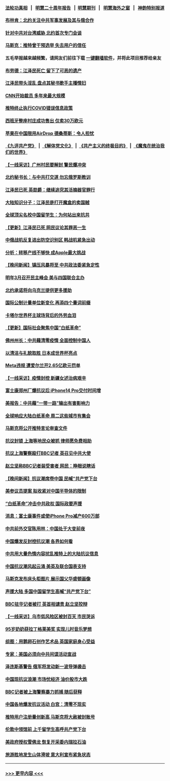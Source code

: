 #### [法轮功真相](https://github.com/gfw-breaker/truth/blob/master/README.md?t=0) &nbsp;&nbsp;|&nbsp;&nbsp; [明慧二十周年报告](https://github.com/gfw-breaker/mh-reports/blob/master/README.md?t=0) &nbsp;&nbsp;|&nbsp;&nbsp;[明慧期刊](https://github.com/gfw-breaker/mh-qikan) &nbsp;&nbsp;|&nbsp;&nbsp; [明慧海外之窗](https://github.com/gfw-breaker/mh-news/blob/master/README.md?t=0) &nbsp;&nbsp;|&nbsp;&nbsp; [神韵特别报道](https://github.com/gfw-breaker/mh-news/blob/master/shenyun.md?t=0)
#### [布林肯：北约关注中共军事发展及其与俄合作](../pages/nsc418/n13876389.md?t=12011601) 
#### [针对中共对台湾威胁 北约首次专门会谈](../pages/nsc418/n13876423.md?t=12011601) 
#### [马斯克：推特曾干预选举 失去用户的信任](../pages/nsc418/n13876434.md?t=12011601) 
#### 五毛举报越来越频繁，请网友们前往下载 [一键翻墙软件](https://github.com/gfw-breaker/ssr-accounts)，并将此项目推荐给亲友
#### [布劳德：江泽民死亡 留下了可恶的遗产](../pages/nsc418/n13876340.md?t=12011601) 
#### [江泽民带头淫乱 盘点其秘书歌手主播情妇](../pages/nsc418/n13876264.md?t=12011601) 
#### [CNN开始裁员 多年来最大规模](../pages/nsc418/n13876274.md?t=12011601) 
#### [推特终止执行COVID错误信息政策](../pages/nsc418/n13875656.md?t=12011601) 
#### [西班牙整座村庄成功售出 仅卖30万欧元](../pages/nsc418/n13875870.md?t=12011601) 
#### [苹果在中国限用AirDrop 德桑蒂斯：令人担忧](../pages/nsc418/n13876137.md?t=12011601) 
#### [《九评共产党》](https://github.com/begood0513/9ping.md/blob/master/README.md) &nbsp;|&nbsp; [《解体党文化》](../../../../jtdwh.md/blob/master/README.md)  &nbsp;|&nbsp; [《共产主义的终极目的》](../../../../gczydzjmd.md/blob/master/README.md) &nbsp;|&nbsp; [《魔鬼在统治我们的世界》](../../../../mgztzwmdsj.md/blob/master/README.md) 
#### [【一线采访】广州村民要解封 警民爆冲突](../pages/nsc418/n13876058.md?t=12011601) 
#### [北约秘书长：与中共打交道 勿忘俄罗斯教训](../pages/nsc418/n13876156.md?t=12011601) 
#### [江泽民已死 英勋爵：继续追究其活摘器官罪行](../pages/nsc418/n13876197.md?t=12011601) 
#### [大陆知识分子：江泽民是打开魔盒的卖国贼](../pages/nsc418/n13876056.md?t=12011601) 
#### [全球顶尖名校中国留学生：为何站出来抗共](../pages/nsc418/n13876110.md?t=12011601) 
#### [【更新】江泽民已死 网民议论其罪恶一生](../pages/nsc418/n13876029.md?t=12011601) 
#### [中俄战机反复进出防空识别区 韩战机紧急出动](../pages/nsc418/n13876063.md?t=12011601) 
#### [分析：转移产线不够快 成Apple最大挑战](../pages/nsc418/n13876000.md?t=12011601) 
#### [【晚间新闻】镇压风暴将至 中共政法委紧急定性](../pages/nsc418/n13875432.md?t=12011601) 
#### [明年3月召开民主峰会 美与四国联合主办](../pages/nsc418/n13875783.md?t=12011601) 
#### [北约承诺将向乌克兰提供更多援助](../pages/nsc418/n13875728.md?t=12011601) 
#### [国际公制计量单位新变化 再添四个量词前缀](../pages/nsc418/n13875590.md?t=12011601) 
#### [卡塔尔世界杯主球场背后的外劳血泪](../pages/nsc418/n13875681.md?t=12011601) 
#### [【更新】国际社会聚焦中国“白纸革命”](../pages/nsc418/n13875376.md?t=12011601) 
#### [佛州州长：中共藉清零疫情 全面控制中国人](../pages/nsc418/n13875603.md?t=12011601) 
#### [以清洁与礼貌取胜 日本成世界杯亮点](../pages/nsc418/n13875247.md?t=12011601) 
#### [Meta违规 遭爱尔兰开2.65亿欧元罚单](../pages/nsc418/n13875542.md?t=12011601) 
#### [【一线采访】疫情封控 新疆女述治病艰辛](../pages/nsc418/n13875400.md?t=12011601) 
#### [富士康郑州厂爆抗议后 iPhone14 Pro交付时间增](../pages/nsc418/n13875519.md?t=12011601) 
#### [美报告：中共藉“一带一路”输出有害影响力](../pages/nsc418/n13875278.md?t=12011601) 
#### [全球响应大陆白纸革命 周二这些城市有集会](../pages/nsc418/n13875547.md?t=12011601) 
#### [马斯克将公开推特言论审查文件](../pages/nsc418/n13875527.md?t=12011601) 
#### [抗议封锁 上海等地民众被抓 律师愿免费相助](../pages/nsc418/n13875401.md?t=12011601) 
#### [抗议上海警察殴打BBC记者 英召见中共大使](../pages/nsc418/n13875474.md?t=12011601) 
#### [赵立坚称BBC记者装受害者 网民：睁眼说瞎话](../pages/nsc418/n13875395.md?t=12011601) 
#### [【晚间新闻】抗议潮席卷中国 民喊“共产党下台](../pages/nsc418/n13875348.md?t=12011601) 
#### [美参议员提案 拟收紧对中国半导体的限制](../pages/nsc418/n13875246.md?t=12011601) 
#### [“白纸革命”冲击中共政权 国际政要声援](../pages/nsc418/n13875047.md?t=12011601) 
#### [消息：富士康事件或使iPhone Pro减产600万部](../pages/nsc418/n13874998.md?t=12011601) 
#### [中共前外交官陈用林：中国处于大变前夜](../pages/nsc418/n13874588.md?t=12011601) 
#### [中国爆发反封控抗议潮 各界如何看](../pages/nsc418/n13874924.md?t=12011601) 
#### [中共用大量色情内容扰乱推特上的大陆抗议信息](../pages/nsc418/n13874799.md?t=12011601) 
#### [中国抗议潮风起云涌 美英及联合国表支持](../pages/nsc418/n13874832.md?t=12011601) 
#### [马斯克发布床头柜图片 展示国父华盛顿画像](../pages/nsc418/n13874239.md?t=12011601) 
#### [声援大陆 多国中国留学生高喊“共产党下台”](../pages/nsc418/n13874793.md?t=12011601) 
#### [BBC驻华记者被打 英首相谴责 赵立坚狡辩](../pages/nsc418/n13874710.md?t=12011601) 
#### [【一线采访】乌市低风险区被封百天 市民哭诉](../pages/nsc418/n13874587.md?t=12011601) 
#### [95岁奶奶获拉丁格莱美奖 实现儿时音乐梦想](../pages/nsc418/n13874419.md?t=12011601) 
#### [组图：用鹅卵石创作艺术品 英国家庭身心受益](../pages/nsc418/n13873971.md?t=12011601) 
#### [专家：美国必须向中共间谍活动宣战](../pages/nsc418/n13874542.md?t=12011601) 
#### [泽连斯基警告 俄军将发动新一波导弹袭击](../pages/nsc418/n13874480.md?t=12011601) 
#### [中国现抗议浪潮 市场忧经济 油价股市大跌](../pages/nsc418/n13874384.md?t=12011601) 
#### [BBC记者被上海警察暴力抓捕 随后获释](../pages/nsc418/n13874265.md?t=12011601) 
#### [中国各地爆发抗议活动 白宫：清零不现实](../pages/nsc418/n13874216.md?t=12011601) 
#### [推特用户注册量创新高 马斯克将大赦被封账号](../pages/nsc418/n13874179.md?t=12011601) 
#### [伦敦中领馆前 上千留学生高呼共产党下台](../pages/nsc418/n13874202.md?t=12011601) 
#### [美政府授权雪佛龙 恢复开采委内瑞拉石油](../pages/nsc418/n13874152.md?t=12011601) 
#### [旅游胜地发生山体滑坡 意大利宣布紧急状态](../pages/nsc418/n13874173.md?t=12011601) 

----
#### [ >>> 更早内容 <<< ](../indexes/nsc418-earlier.md)

